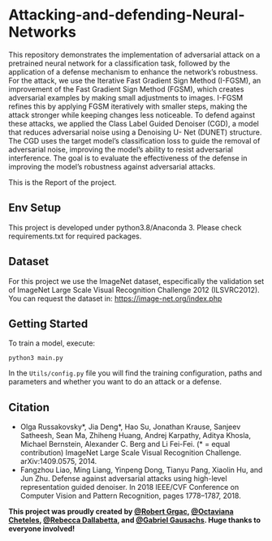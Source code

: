 # Attacking-and-defending-Neural-Networks
This repository demonstrates the implementation of adversarial attack on a pretrained neural network for a classification task, followed by the application of a defense mechanism to enhance the network’s robustness. For the attack, we use the Iterative Fast Gradient Sign Method (I-FGSM), an improvement of the Fast Gradient Sign Method (FGSM), which creates adversarial examples by making small adjustments to images. I-FGSM refines this by applying FGSM iteratively with smaller steps, making the attack stronger while keeping changes less noticeable. To defend against these attacks, we applied the Class Label Guided Denoiser (CGD), a model that reduces adversarial noise using a Denoising U- Net (DUNET) structure. The CGD uses the target model’s classification loss to guide the removal of adversarial noise, improving the model’s ability to resist adversarial interference. The goal is to evaluate the effectiveness of the defense in improving the model’s robustness against adversarial attacks.

This is the Report of the project.

## Env Setup

This project is developed under python3.8/Anaconda 3. Please check requirements.txt for required packages.

## Dataset

For this project we use the ImageNet dataset, especifically the validation set of ImageNet Large Scale Visual Recognition Challenge 2012 (ILSVRC2012). You can request the dataset in: https://image-net.org/index.php

## Getting Started
To train a model, execute:

`python3 main.py`

In the `Utils/config.py` file you will find the training configuration, paths and parameters and whether you want to do an attack or a defense.

## Citation
- Olga Russakovsky*, Jia Deng*, Hao Su, Jonathan Krause, Sanjeev Satheesh, Sean Ma, Zhiheng Huang, Andrej Karpathy, Aditya Khosla, Michael Bernstein, Alexander C. Berg and Li Fei-Fei. (* = equal contribution) ImageNet Large Scale Visual Recognition Challenge. arXiv:1409.0575, 2014.
- Fangzhou Liao, Ming Liang, Yinpeng Dong, Tianyu Pang, Xiaolin Hu, and Jun Zhu. Defense against adversarial attacks using high-level representation guided denoiser. In 2018 IEEE/CVF Conference on Computer Vision and Pattern Recognition, pages 1778–1787, 2018.

**This project was proudly created by [@Robert Grgac](https://github.com/Freelancer-cmd), [@Octaviana Cheteles](https://github.com/octaviana3), [@Rebecca Dallabetta](https://github.com/rebedallabetta), and [@Gabriel Gausachs](https://github.com/GabrielGausachs). Huge thanks to everyone involved!**


